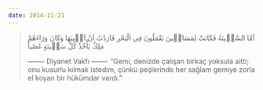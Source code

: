```yaml
---
date: 2014-11-21
---
```


> اَمَّا السَّف۪ينَةُ فَكَانَتْ لِمَسَاك۪ينَ يَعْمَلُونَ فِي الْبَحْرِ فَاَرَدْتُ اَنْ اَع۪يبَهَا وَكَانَ وَرَٓاءَهُمْ مَلِكٌ يَأْخُذُ كُلَّ سَف۪ينَةٍ غَصْباً
> 
> ——- Diyanet Vakfı ——- 
> “Gemi, denizde çalışan birkaç yoksula aitti; onu kusurlu kılmak istedim, çünkü peşlerinde her sağlam gemiye zorla el koyan bir hükümdar vardı.”
